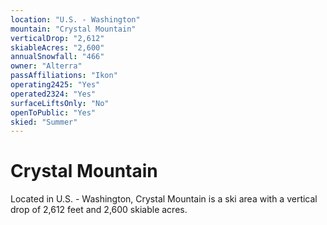 ```yaml
---
location: "U.S. - Washington"
mountain: "Crystal Mountain"
verticalDrop: "2,612"
skiableAcres: "2,600"
annualSnowfall: "466"
owner: "Alterra"
passAffiliations: "Ikon"
operating2425: "Yes"
operated2324: "Yes"
surfaceLiftsOnly: "No"
openToPublic: "Yes"
skied: "Summer"
---
```


# Crystal Mountain

Located in U.S. - Washington, Crystal Mountain is a ski area with a vertical drop of 2,612 feet and 2,600 skiable acres.
